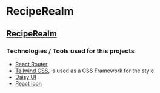 # RecipeRealm

## [RecipeRealm](https://recipe-realm-client.web.app/)

### Technologies / Tools used for this projects

- [React Router](https://reactrouter.com/en/main/start/tutorial#url-params-in-loaders)
- [Tailwind CSS](https://tailwindcss.com/docs/installation), is used as a CSS Framework for the style
- [Daisy UI](https://daisyui.com/docs/install/)
- [React icon](https://react-icons.github.io/react-icons/)
